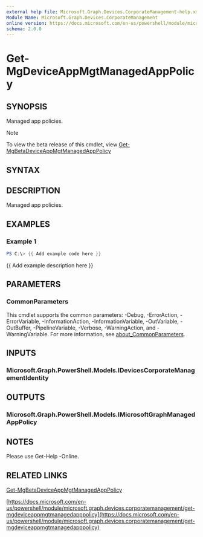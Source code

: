 ```yaml
---
external help file: Microsoft.Graph.Devices.CorporateManagement-help.xml
Module Name: Microsoft.Graph.Devices.CorporateManagement
online version: https://docs.microsoft.com/en-us/powershell/module/microsoft.graph.devices.corporatemanagement/get-mgdeviceappmgtmanagedapppolicy
schema: 2.0.0
---
```


# Get-MgDeviceAppMgtManagedAppPolicy

## SYNOPSIS
Managed app policies.

> [!NOTE]
> To view the beta release of this cmdlet, view [Get-MgBetaDeviceAppMgtManagedAppPolicy](/powershell/module/Microsoft.Graph.Beta.Devices.CorporateManagement/Get-MgDeviceAppMgtManagedAppPolicy?view=graph-powershell-beta)

## SYNTAX

## DESCRIPTION
Managed app policies.

## EXAMPLES

### Example 1
```powershell
PS C:\> {{ Add example code here }}
```

{{ Add example description here }}

## PARAMETERS

### CommonParameters
This cmdlet supports the common parameters: -Debug, -ErrorAction, -ErrorVariable, -InformationAction, -InformationVariable, -OutVariable, -OutBuffer, -PipelineVariable, -Verbose, -WarningAction, and -WarningVariable. For more information, see [about_CommonParameters](http://go.microsoft.com/fwlink/?LinkID=113216).

## INPUTS

### Microsoft.Graph.PowerShell.Models.IDevicesCorporateManagementIdentity
## OUTPUTS

### Microsoft.Graph.PowerShell.Models.IMicrosoftGraphManagedAppPolicy
## NOTES
Please use Get-Help -Online.

## RELATED LINKS
[Get-MgBetaDeviceAppMgtManagedAppPolicy](/powershell/module/Microsoft.Graph.Beta.Devices.CorporateManagement/Get-MgDeviceAppMgtManagedAppPolicy?view=graph-powershell-beta)

[https://docs.microsoft.com/en-us/powershell/module/microsoft.graph.devices.corporatemanagement/get-mgdeviceappmgtmanagedapppolicy](https://docs.microsoft.com/en-us/powershell/module/microsoft.graph.devices.corporatemanagement/get-mgdeviceappmgtmanagedapppolicy)


